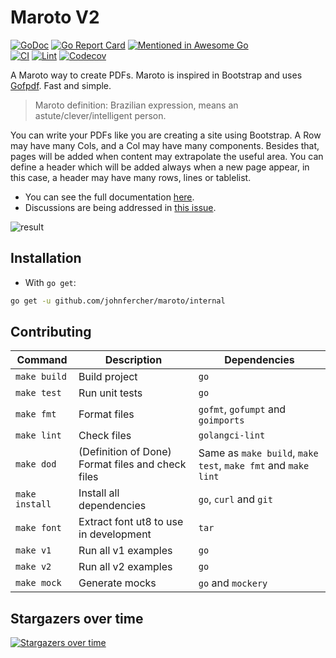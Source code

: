 # Maroto V2

[![GoDoc](https://godoc.org/github.com/johnfercher/maroto?status.svg)](https://godoc.org/github.com/johnfercher/maroto)
[![Go Report Card](https://goreportcard.com/badge/github.com/johnfercher/maroto)](https://goreportcard.com/report/github.com/johnfercher/maroto)
[![Mentioned in Awesome Go](https://awesome.re/mentioned-badge.svg)](https://github.com/avelino/awesome-go#template-engines)  
[![CI](https://github.com/johnfercher/maroto/actions/workflows/goci.yml/badge.svg)](https://github.com/johnfercher/maroto/actions/workflows/goci.yml)
[![Lint](https://github.com/johnfercher/maroto/actions/workflows/golangci-lint.yml/badge.svg)](https://github.com/johnfercher/maroto/actions/workflows/golangci-lint.yml)
[![Codecov](https://img.shields.io/codecov/c/github/johnfercher/maroto)](https://codecov.io/gh/johnfercher/maroto)

A Maroto way to create PDFs. Maroto is inspired in Bootstrap and uses [Gofpdf](https://github.com/jung-kurt/gofpdf). Fast and simple.

> Maroto definition: Brazilian expression, means an astute/clever/intelligent person.

You can write your PDFs like you are creating a site using Bootstrap. A Row may have many Cols, and a Col may have many components. 
Besides that, pages will be added when content may extrapolate the useful area. You can define a header which will be added
always when a new page appear, in this case, a header may have many rows, lines or tablelist. 

* You can see the full documentation [here](https://maroto.io/).
* Discussions are being addressed in [this issue](https://github.com/johnfercher/maroto/issues/257).

![result](docs/assets/images/result.png)

## Installation

* With `go get`:

```bash
go get -u github.com/johnfercher/maroto/internal
```

## Contributing

| Command       | Description                                       | Dependencies                                                  |
|---------------|---------------------------------------------------|---------------------------------------------------------------|
| `make build`  | Build project                                     | `go`                                                          |
| `make test`   | Run unit tests                                    | `go`                                                          |
| `make fmt`    | Format files                                      | `gofmt`, `gofumpt` and `goimports`                            |
| `make lint`   | Check files                                       | `golangci-lint`                      |
| `make dod`    | (Definition of Done) Format files and check files | Same as `make build`, `make test`, `make fmt` and `make lint` | 
| `make install` | Install all dependencies                          | `go`, `curl` and `git`                                        |
| `make font`   | Extract font ut8 to use in development            | `tar`                                                         |
| `make v1`     | Run all v1 examples                               | `go`                                                          |
| `make v2`     | Run all v2 examples                               | `go`                                                          |
| `make mock`   | Generate mocks                                    | `go` and `mockery`                                            |



## Stargazers over time

[![Stargazers over time](https://starchart.cc/johnfercher/maroto.svg)](https://starchart.cc/johnfercher/maroto)
